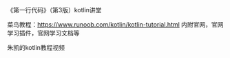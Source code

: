 
《第一行代码》（第3版）kotlin讲堂

菜鸟教程：https://www.runoob.com/kotlin/kotlin-tutorial.html   内附官网，官网学习插件，官网学习文档等

朱凯的kotlin教程视频
